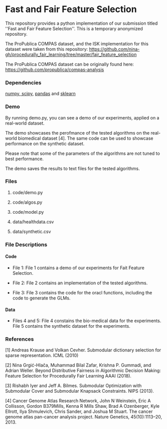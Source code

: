 # Fast and Fair Feature Selection

This repository provides a python implementation of our submission titled ''Fast and Fair Feature Selection''. This is a temporary anonymized repository.

The ProPublica COMPAS dataset, and the ISK implementation for this dataset were taken from this repository: https://github.com/nina-gh/procedurally_fair_learning/tree/master/fair_feature_selection

The ProPublica COMPAS dataset can be originally found here: https://github.com/propublica/compas-analysis

### Dependencies 

[numpy, scipy](https://www.scipy.org/scipylib/download.html), [pandas](https://pandas.pydata.org/) and [sklearn](http://scikit-learn.org/)


### Demo

By running demo.py, you can see a demo of our experiments, applied on a real-world dataset.

The demo showcases the perofmance of the tested algorithms on the real-world biomedical dataset [4]. The same code can be used to showcase performance on the synthetic dataset.

Please note that some of the parameters of the algorithms are not tuned to best performance.

The demo saves the results to text files for the tested algorithms. 


### Files

1. code/demo.py
2. code/algos.py
3. code/model.py	

4. data/healthdata.csv	
5. data/synthetic.csv				


### File Descriptions

#### Code

- File 1: File 1 contains a demo of our experiments for Fait Feature Selection.

- File 2: File 2 contains an implementation of the tested algorithms.

- File 3: File 3 contains the code for the oracl functions, including the code to generate the GLMs.


#### Data

- Files 4 and 5: File 4 constains the bio-medical data for the experiments. File 5 contains the synthetic dataset for the experiments.


### References

[1] Andreas Krause and Volkan Cevher. Submodular dictionary selection for sparse representation. ICML (2010)

[2] Nina Grgić-Hlača, Muhammad Bilal Zafar, Krishna P. Gummadi, and Adrian Weller. Beyond Distributive Fairness in Algorithmic Decision Making: Feature Selection for Procedurally Fair Learning AAAI (2018).

[3] Rishabh Iyer and Jeff A. Bilmes. Submodular Optimization with Submodular Cover and Submodular Knapsack Constraints. NIPS (2013).

[4] Cancer Genome Atlas Research Network, John N Weinstein, Eric A Collisson, Gordon B379Mills, Kenna R Mills Shaw, Brad A Ozenberger, Kyle Ellrott, Ilya Shmulevich, Chris Sander, and Joshua M Stuart. The cancer genome atlas pan-cancer analysis project. Nature Genetics, 45(10):1113–20, 2013.


